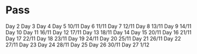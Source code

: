 # Pass
Day 2
Day 3
Day 4
Day 5 10/11
Day 6 11/11
Day 7 12/11
Day 8 13/11
Day 9 14/11
Day 10
Day 11 16/11
Day 12 17/11
Day 13 18/11
Day 14
Day 15 20/11
Day 16 21/11
Day 17 22/11
Day 18 23/11
Day 19 24/11
Day 20 25/11
Day 21 26/11
Day 22 27/11
Day 23
Day 24 28/11
Day 25
Day 26 30/11
Day 27 1/12
